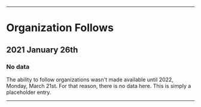 
***

# Organization Follows

## 2021 January 26th

### No data

The ability to follow organizations wasn't made available until 2022, Monday, March 21st. For that reason, there is no data here. This is simply a placeholder entry.

***
